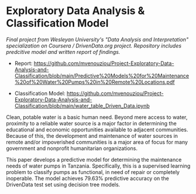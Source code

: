 # Exploratory Data Analysis & Classification Model
 
*Final project from Wesleyan University's "Data Analysis and Interpretation" specialization on Coursera / DrivenData.org project. Repository includes predcitive model and written report of findings.*

- Report: https://github.com/mvenouziou/Project-Exploratory-Data-Analysis-and-Classification/blob/main/Predictive%20Models%20for%20Maintenance%20of%20Water%20Pumps%20in%20Remote%20Locations.pdf

- Classification Model: https://github.com/mvenouziou/Project-Exploratory-Data-Analysis-and-Classification/blob/main/water_table_Driven_Data.ipynb


Clean, potable water is a basic human need. Beyond mere access to water, proximity to a
reliable water source is a major factor in determining the educational and economic
opportunities available to adjacent communities. Because of this, the development and
maintenance of water sources in remote and/or impoverished communities is a major area of
focus for many government and nonprofit humanitarian organizations. 

This paper develops a predictive model for determining the maintenance needs of water pumps
in Tanzania. Specifically, this is a supervised learning problem to classify pumps as functional,
in need of repair or completely inoperable. The model achieves 79.63% predictive accuracy on
the DrivenData test set using decision tree models.



